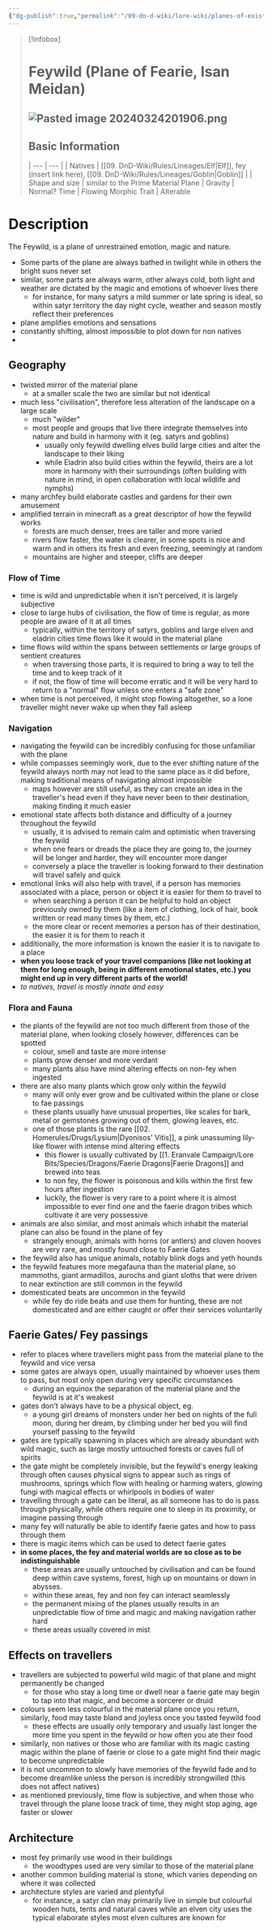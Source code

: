 ```yaml
---
{"dg-publish":true,"permalink":"/09-dn-d-wiki/lore-wiki/planes-of-existence/feywild/","tags":["Plane","Feywild"]}
---
```




>[!infobox]
> # Feywild (Plane of Fearie, Isan Meidan) 
> ![Pasted image 20240324201906.png](/img/user/09.%20DnD-Wiki/z-Assests/Pasted%20image%2020240324201906.png)
> ---
> ## Basic Information
> 
>  |
> --- | --- |
> | Natives | [[09. DnD-Wiki/Rules/Lineages/Elf\|Elf]],  fey (insert link here), [[09. DnD-Wiki/Rules/Lineages/Goblin\|Goblin]] |
> | Shape and size | similar to the Prime Material Plane |
> Gravity | Normal?
> Time | Flowing
> Morphic Trait | Alterable
> 


# Description
The Feywild, is a plane of unrestrained emotion, magic and nature. 
- Some parts of the plane are always bathed in twilight while in others the bright suns never set
- similar, some parts are always warm, other always cold, both light and weather are dictated by the magic and emotions of whoever lives there
	- for instance, for many satyrs a mild summer or late spring is ideal, so within satyr territory the day night cycle, weather and season mostly reflect their preferences
- plane amplifies emotions and sensations
- constantly shifting, almost impossible to plot down for non natives
- 

## Geography
- twisted mirror of the material plane
	- at a smaller scale the two are similar but not identical
- much less "civilisation", therefore less alteration of the landscape on a large scale
	- much "wilder"
	- most people and groups that live there integrate themselves into nature and build in harmony with it (eg. satyrs and goblins)
		- usually only feywild dwelling elves build large cities and alter the landscape to their liking 
		- while Eladrin also build cities within the feywild, theirs are a lot more in harmony with their surroundings (often building with nature in mind, in open collaboration with local wildlife and nymphs)
- many archfey build elaborate castles and gardens for their own amusement
- amplified terrain in minecraft as a great descriptor of how the feywild works
	- forests are much denser, trees are taller and more varied 
	- rivers flow faster, the water is clearer, in some spots is nice and warm and in others its fresh and even freezing, seemingly at random
	- mountains are higher and steeper, cliffs are deeper 
### Flow of Time 
- time is wild and unpredictable when it isn't perceived, it is largely subjective
- close to large hubs of civilisation, the flow of time is regular, as more people are aware of it at all times
	- typically, within the territory of satyrs, goblins and large elven and eladrin cities time flows like it would in the material plane
- time flows wild within the spans between settlements or large groups of sentient creatures
	- when traversing those parts, it is required to bring a way to tell the time and to keep track of it
	- if not, the flow of time will become erratic and it will be very hard to return to a "normal" flow unless one enters a "safe zone"
- when time is not perceived, it might stop flowing altogether, so a lone traveller might never wake up when they fall asleep
### Navigation 
- navigating the feywild can be incredibly confusing for those unfamiliar with the plane
- while compasses seemingly work, due to the ever shifting nature of the feywild always north may not lead to the same place as it did before, making traditional means of navigating almost impossible
	- maps however are still useful, as they can create an idea in the traveller's head even if they have never been to their destination, making finding it much easier
- emotional state affects both distance and difficulty of a journey throughout the feywild
	- usually, it is advised to remain calm and optimistic when traversing the feywild 
	- when one fears or dreads the place they are going to, the journey will be longer and harder, they will encounter more danger 
	- conversely a place the traveller is looking forward to their destination will travel safely and quick 
- emotional links will also help with travel, if a person has memories associated with a place, person or object it is easier for them to travel to 
	- when searching a person it can be helpful to hold an object previously owned by them (like a item of clothing, lock of hair, book written or read many times by them, etc.)
	- the more clear or recent memories a person has of their destination, the easier it is for them to reach it
- additionally, the more information is known the easier it is to navigate to a place 
- **when you loose track of your travel companions (like not looking at them for long enough, being in different emotional states, etc.) you might end up in very different parts of the world!**
- *to natives, travel is mostly innate and easy*
### Flora and Fauna
- the plants of the feywild are not too much different from those of the material plane, when looking closely however, differences can be spotted
	- colour, smell and taste are more intense
	- plants grow denser and more verdant 
	- many plants also have mind altering effects on non-fey when ingested 
- there are also many plants which grow only within the feywild
	- many will only ever grow and be cultivated within the plane or close to fae passings 
	- these plants usually have unusual properties, like scales for bark, metal or gemstones growing out of them, glowing leaves, etc. 
	- one of those plants is the rare [[02. Homerules/Drugs/Lysium\|Dyonisos' Vitis]], a pink unassuming lily-like flower with intense mind altering effects
		- this flower is usually cultivated by [[1. Eranvale Campaign/Lore Bits/Species/Dragons/Faerie Dragons\|Faerie Dragons]] and brewed into teas 
		- to non fey, the flower is poisonous and kills within the first few hours after ingestion
		- luckily, the flower is very rare to a point where it is almost impossible to ever find one and the faerie dragon tribes which cultivate it are very possessive 
- animals are also similar, and most animals which inhabit the material plane can also be found in the plane of fey
	- strangely enough, animals with horns (or antlers) and cloven hooves are very rare, and mostly found close to Faerie Gates
- the feywild also has unique animals, notably blink dogs and yeth hounds
- the feywild features more megafauna than the material plane, so mammoths, giant armadillos, aurochs and giant sloths that were driven to near extinction are still common in the feywild  
- domesticated beats are uncommon in the feywild
	- while fey do ride beats and use them for hunting, these are not domesticated and are either caught or offer their services voluntarily 
## Faerie Gates/ Fey passings
- refer to places where travellers might pass from the material plane to the feywild and vice versa
- some gates are always open, usually maintained by whoever uses them to pass, but most only open during very specific circumstances
	- during an equinox the separation of the material plane and the feywild is at it's weakest
- gates don't always have to be a physical object, eg. 
	- a young girl dreams of monsters under her bed on nights of the full moon, during her dream, by climbing under her bed you will find yourself passing to the feywild 
- gates are typically spawning in places which are already abundant with wild magic, such as large mostly untouched forests or caves full of spirits 
- the gate might be completely invisible, but the feywild's energy leaking through often causes physical signs to appear such as rings of mushrooms, springs which flow with healing or harming waters, glowing fungi with magical effects or whirlpools in bodies of water
- travelling through a gate can be literal, as all someone has to do is pass through physically, while others require one to sleep in its proximity, or imagine passing through
- many fey will naturally be able to identify faerie gates and how to pass through them 
- there is magic items which can be used to detect faerie gates 
- **in some places, the fey and material worlds are so close as to be indistinguishable**
	- these areas are usually untouched by civilisation and can be found deep within cave systems, forest, high up on mountains or down in abysses. 
	- within these areas, fey and non fey can interact seamlessly
	- the permanent mixing of the planes usually results in an unpredictable flow of time and magic and making navigation rather hard
	- these areas usually covered in mist 
## Effects on travellers
- travellers are subjected to powerful wild magic of that plane and might permanently be changed
	- for those who stay a long time or dwell near a faerie gate may begin to tap into that magic, and become a sorcerer or druid 
- colours seem less colourful in the material plane once you return, similarly, food may taste bland and joyless once you tasted feywild food
	- these effects are usually only temporary and usually last longer the more time you spent in the feywild or how often you ate their food 
- similarly, non natives or those who are familiar with its magic casting magic within the plane of faerie or close to a gate might find their magic to become unpredictable
- it is not uncommon to slowly have memories of the feywild fade and to become dreamlike unless the person is incredibly strongwilled (this does not affect natives)
- as mentioned previously, time flow is subjective, and when those who travel through the plane loose track of time, they might stop aging, age faster or slower
## Architecture
- most fey primarily use wood in their buildings
	- the woodtypes used are very similar to those of the material plane
- another common building material is stone, which varies depending on where it was collected
- architecture styles are varied and plentyful 
	- for instance, a satyr clan may primarily live in simple but colourful wooden huts, tents and natural caves while an elven city uses the typical elaborate styles most elven cultures are known for 

